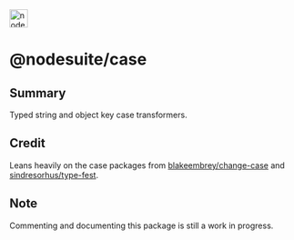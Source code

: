 <img alt="nodesuite" src="https://user-images.githubusercontent.com/65471523/183563697-5401a9f6-efec-4cf3-a907-9ad66721659f.png" height="32" />

# @nodesuite/case

## Summary

Typed string and object key case transformers.

## Credit
Leans heavily on the case packages from [blakeembrey/change-case](https://github.com/blakeembrey/change-case) and [sindresorhus/type-fest](https://github.com/sindresorhus/type-fest).

## Note
Commenting and documenting this package is still a work in progress.